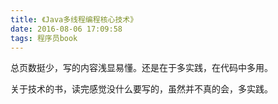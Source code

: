 ```yaml
---
title: 《Java多线程编程核心技术》
date: 2016-08-06 17:09:58
tags: 程序员book
---
```

总页数挺少，写的内容浅显易懂。还是在于多实践，在代码中多用。

关于技术的书，读完感觉没什么要写的，虽然并不真的会，多实践。